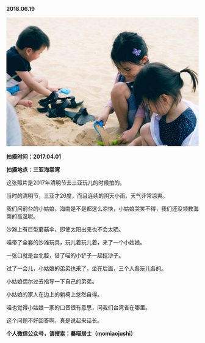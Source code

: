 
          
            
**2018.06.19**



![](img/51001-df770c1bda91cd0b.jpg)




**拍摄时间：2017.04.01**

**拍摄地点：三亚海棠湾**

这张照片是2017年清明节去三亚玩儿的时候拍的。

当时的清明节，三亚才26度，而且连续的阴天小雨，天气非常凉爽。

我们问前台的小姑娘，海南是不是都这么凉快，小姑娘哭笑不得，我们还没领教海南的高温呢。

沙滩上有巨型蘑菇伞，即使太阳出来也不会太晒。

喵带了全套的沙滩玩具，玩儿着玩儿着，来了一个小姑娘。

一张口就是台北腔，借了喵的小铲子一起挖沙子。

过了一会儿，小姑娘的弟弟也来了，坐在后面，三个人各玩儿各的。

小姑娘偶尔过去指导一下自己的弟弟。

小姑娘的家人在边上的躺椅上悠然自得。

喵也觉得小姑娘一家的口音很有意思，问我们台湾省在哪里。

这个问题不好回答啊，真是说起来话长。


**个人微信公众号，请搜索：摹喵居士（momiaojushi）**

          
        